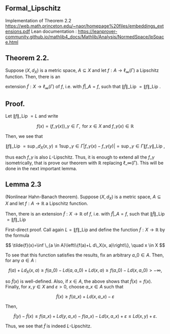 ## Formal_Lipschitz
Implementation of Theorem 2.2 https://web.math.princeton.edu/~naor/homepage%20files/embeddings_extensions.pdf
Lean documentation : https://leanprover-community.github.io/mathlib4_docs/Mathlib/Analysis/NormedSpace/lpSpace.html 

## Theorem 2.2. 

Suppose $\left(X, d_X\right)$ is a metric space, $A \subseteq X$ and let $f: A \rightarrow \ell_{\infty}(\Gamma)$ a Lipschitz function. Then, there is an

extension $\tilde{f}: X \rightarrow \ell_{\infty}(\Gamma)$ of $f$, i.e. with $\tilde{f}|\_A=f$, such that $\|\tilde{f}\|\_{\text {Lip }}=\|f\|\_{\text {Lip }}$.

## Proof. 

Let $\|f\|\_{\text {Lip }}=L$ and write

$$
f(x)=\left(f\_\gamma(x)\right)\_{\gamma \in \Gamma}, \text { for } x \in X \text { and } f\_\gamma(x) \in \mathbb{R}
$$

Then, we see that

$$
\|f\|\_{\text {Lip }}=\sup \_{d_X(x, y) \leqslant 1} \sup \_{\gamma \in \Gamma}\left|f\_\gamma(x)-f\_\gamma(y)\right|=\sup \_{\gamma \in \Gamma}\left\|f\_\gamma\right\|\_{\text {Lip }},
$$

thus each $f\_\gamma$ is also $L$-Lipschitz. Thus, it is enough to extend all the $f\_\gamma$ isometrically, that is prove our theorem with $\mathbb{R}$ replacing $\ell\_{\infty}(\Gamma)$. This will be done in the next important lemma.

## Lemma 2.3 
(Nonlinear Hahn-Banach theorem). Suppose $\left(X, d_X\right)$ is a metric space, $A \subseteq X$ and let $f: A \rightarrow \mathbb{R}$ a Lipschitz function. 

Then, there is an extension $\tilde{f}: X \rightarrow \mathbb{R}$ of $f$, i.e. with $\left.\tilde{f}\right|\_A=f$, such that $\|\tilde{f}\|\_{\text {Lip }}=\|f\|\_{\text {Lip }}$

First-direct proof. Call again $L=\|f\|\_{\text {Lip }}$ and define the function $\tilde{f}: X \rightarrow \mathbb{R}$ by the formula

$$
\tilde{f}(x)=\inf \_{a \in A}\left\\{f(a)+L d\_X(x, a)\right\\}, \quad x \in X
$$

To see that this function satisfies the results, fix an arbitrary $a\_0 \in A$. Then, for any $a \in A$ :

$$
f(a)+L d_X(x, a) \geqslant f\left(a\_0\right)-L d\left(a, a\_0\right)+L d(x, a) \geqslant f\left(a\_0\right)-L d\left(x, a\_0\right)>-\infty,
$$

so $\tilde{f}(x)$ is well-defined. Also, if $x \in A$, the above shows that $\tilde{f}(x)=f(x)$. Finally, for $x, y \in X$ and $\varepsilon>0$, choose $a\_x \in A$ such that

$$
\tilde{f}(x) \geqslant f\left(a\_x\right)+L d\left(x, a\_x\right)-\varepsilon
$$

Then,

$$
\tilde{f}(y)-\tilde{f}(x) \leqslant f\left(a\_x\right)+L d\left(y, a\_x\right)-f\left(a\_x\right)-L d\left(x, a\_x\right)+\varepsilon \leqslant L d(x, y)+\varepsilon .
$$

Thus, we see that $\tilde{f}$ is indeed $L$-Lipschitz.
